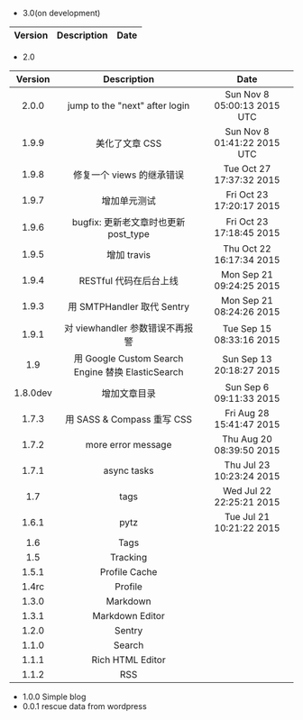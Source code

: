 - 3.0(on development)

| Version | Description | Date |
|:--:|:--:|:--:|


- 2.0

| Version | Description | Date |
|:--:|:--:|:--:|
| 2.0.0 | jump to the "next" after login | Sun Nov  8 05:00:13 2015 UTC |
| 1.9.9 | 美化了文章 CSS | Sun Nov  8 01:41:22 2015 UTC |
| 1.9.8 | 修复一个 views 的继承错误 | Tue Oct 27 17:37:32 2015 |
| 1.9.7 | 增加单元测试 | Fri Oct 23 17:20:17 2015 |
| 1.9.6 | bugfix: 更新老文章时也更新 post_type | Fri Oct 23 17:18:45 2015 |
| 1.9.5 | 增加 travis | Thu Oct 22 16:17:34 2015 |
| 1.9.4 | RESTful 代码在后台上线 | Mon Sep 21 09:24:25 2015 |
| 1.9.3 | 用 SMTPHandler 取代 Sentry | Mon Sep 21 08:24:26 2015 |
| 1.9.1 | 对 viewhandler 参数错误不再报警 |Tue Sep 15 08:33:16 2015 |
| 1.9 | 用 Google Custom Search Engine 替换 ElasticSearch | Sun Sep 13 20:18:27 2015 |
| 1.8.0dev | 增加文章目录 | Sun Sep  6 09:11:33 2015 |
| 1.7.3 | 用 SASS & Compass 重写 CSS | Fri Aug 28 15:41:47 2015 |
| 1.7.2 | more error message | Thu Aug 20 08:39:50 2015 |
| 1.7.1 | async tasks | Thu Jul 23 10:23:24 2015 |
| 1.7 | tags | Wed Jul 22 22:25:21 2015 |
| 1.6.1 | pytz | Tue Jul 21 10:21:22 2015 |
| 1.6 | Tags ||
| 1.5 | Tracking ||
| 1.5.1 | Profile Cache ||
| 1.4rc | Profile ||
| 1.3.0 | Markdown ||
| 1.3.1 | Markdown Editor ||
| 1.2.0 | Sentry ||
| 1.1.0 | Search ||
| 1.1.1 | Rich HTML Editor ||
| 1.1.2 | RSS ||

- 1.0.0 Simple blog
- 0.0.1 rescue data from wordpress